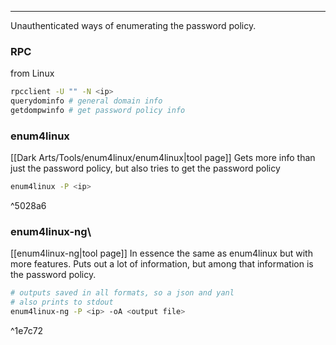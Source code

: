 -- -
Unauthenticated ways of enumerating the password policy.
### RPC
from Linux
```bash
rpcclient -U "" -N <ip> 
querydominfo # general domain info
getdompwinfo # get password policy info
```
### enum4linux
[[Dark Arts/Tools/enum4linux/enum4linux|tool page]]
Gets more info than just the password policy, but also tries to get the password policy
```bash
enum4linux -P <ip> 
```

^5028a6

### enum4linux-ng\
[[enum4linux-ng|tool page]]
In essence the same as enum4linux but with more features. Puts out a lot of information, but among that information is the password policy.
```bash
# outputs saved in all formats, so a json and yanl
# also prints to stdout
enum4linux-ng -P <ip> -oA <output file> 
```

^1e7c72
